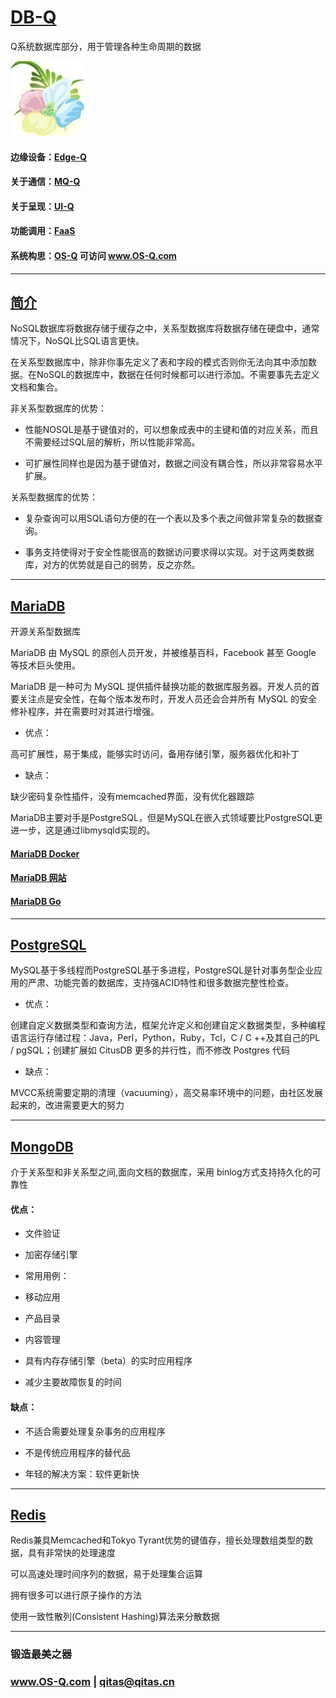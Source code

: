 ﻿# [DB-Q](https://github.com/OS-Q/DB-Q) 

Q系统数据库部分，用于管理各种生命周期的数据

[![sites](OS-Q/OS-Q.png)](http://www.os-q.com)

#### 边缘设备：[Edge-Q](https://github.com/OS-Q/Edge-Q)
#### 关于通信：[MQ-Q](https://github.com/OS-Q/MQ-Q)
#### 关于呈现：[UI-Q](https://github.com/OS-Q/UI-Q)
#### 功能调用：[FaaS](https://github.com/OS-Q/FaaS)

#### 系统构思：[OS-Q](https://github.com/OS-Q/OS-Q) 可访问 www.OS-Q.com

---

## [简介](https://github.com/OS-Q/DB-Q/wiki)


NoSQL数据库将数据存储于缓存之中，关系型数据库将数据存储在硬盘中，通常情况下，NoSQL比SQL语言更快。

在关系型数据库中，除非你事先定义了表和字段的模式否则你无法向其中添加数据。在NoSQL的数据库中，数据在任何时候都可以进行添加。不需要事先去定义文档和集合。


非关系型数据库的优势：

- 性能NOSQL是基于键值对的，可以想象成表中的主键和值的对应关系，而且不需要经过SQL层的解析，所以性能非常高。

- 可扩展性同样也是因为基于键值对，数据之间没有耦合性，所以非常容易水平扩展。

关系型数据库的优势：

- 复杂查询可以用SQL语句方便的在一个表以及多个表之间做非常复杂的数据查询。

- 事务支持使得对于安全性能很高的数据访问要求得以实现。对于这两类数据库，对方的优势就是自己的弱势，反之亦然。


---


## [MariaDB](https://github.com/MariaDB)  

开源关系型数据库 

MariaDB 由 MySQL 的原创人员开发，并被维基百科，Facebook 甚至 Google 等技术巨头使用。 

MariaDB 是一种可为 MySQL 提供插件替换功能的数据库服务器。开发人员的首要关注点是安全性，在每个版本发布时，开发人员还会合并所有 MySQL 的安全修补程序，并在需要时对其进行增强。

- 优点：

高可扩展性，易于集成，能够实时访问，备用存储引擎，服务器优化和补丁


- 缺点：

缺少密码复杂性插件，没有memcached界面，没有优化器跟踪


MariaDB主要对手是PostgreSQL，但是MySQL在嵌入式领域要比PostgreSQL更进一步，这是通过libmysqld实现的。


#### [MariaDB Docker](https://github.com/docker-library/mariadb) 
#### [MariaDB 网站](https://mariadb.org/) 
#### [MariaDB Go](https://github.com/go-sql-driver/mysql.git) 

---

## [PostgreSQL](https://www.postgresql.org/)  


MySQL基于多线程而PostgreSQL基于多进程，PostgreSQL是针对事务型企业应用的严肃、功能完善的数据库，支持强ACID特性和很多数据完整性检查。


- 优点：

创建自定义数据类型和查询方法，框架允许定义和创建自定义数据类型，多种编程语言运行存储过程：Java，Perl，Python，Ruby，Tcl，C / C ++及其自己的PL / pgSQL；创建扩展如 CitusDB 更多的并行性，而不修改 Postgres 代码

 
- 缺点：

MVCC系统需要定期的清理（vacuuming），高交易率环境中的问题，由社区发展起来的，改进需要更大的努力




---

## [MongoDB](https://github.com/mongodb)  

介于关系型和非关系型之间,面向文档的数据库，采用 binlog方式支持持久化的可靠性 


#### 优点：

* 文件验证

* 加密存储引擎

* 常用用例：

* 移动应用

* 产品目录

* 内容管理

* 具有内存存储引擎（beta）的实时应用程序

* 减少主要故障恢复的时间

#### 缺点：

* 不适合需要处理复杂事务的应用程序

* 不是传统应用程序的替代品

* 年轻的解决方案：软件更新快

---

## [Redis](https://github.com/antirez/redis)   

Redis兼具Memcached和Tokyo Tyrant优势的键值存，擅长处理数组类型的数据，具有非常快的处理速度

可以高速处理时间序列的数据，易于处理集合运算

拥有很多可以进行原子操作的方法

使用一致性散列(Consistent Hashing)算法来分散数据


---

###  锻造最美之器

###  www.OS-Q.com     |    qitas@qitas.cn
